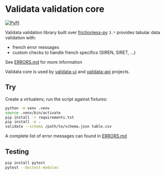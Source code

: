 # Validata validation core

[![PyPI](https://img.shields.io/pypi/v/validata-core.svg)](https://pypi.python.org/pypi/validata-core)

Validata validation library built over [frictionless-py](https://github.com/frictionlessdata/frictionless-py) `3.*` provides tabular data validation with:

- french error messages
- custom checks to handle french specifics (SIREN, SIRET, ...)

See [ERRORS.md](ERRORS.md) for more information

Validata core is used by [validata-ui](https://git.opendatafrance.net/validata/validata-ui/) and [validata-api](https://git.opendatafrance.net/validata/validata-api/) projects.

## Try

Create a virtualenv, run the script against fixtures:

```bash
python -m venv .venv
source .venv/bin/activate
pip install -r requirements.txt
pip install -e .
validata --schema /path/to/schema.json table.csv
```

A complete list of error messages can found in [ERRORS.md](ERRORS.md)

## Testing

```bash
pip install pytest
pytest --doctest-modules
```
